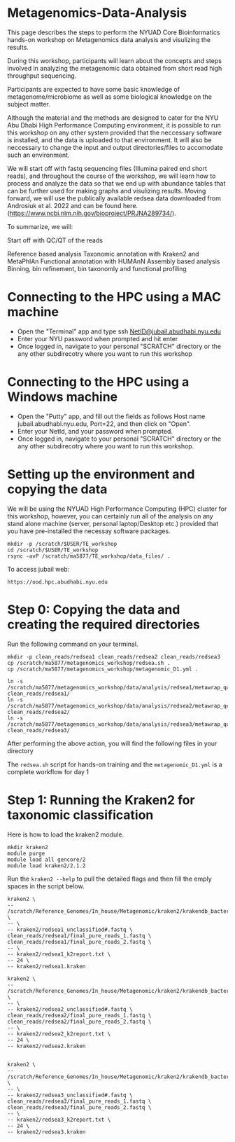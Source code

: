 # Metagenomics-Data-Analysis
This page describes the steps to perform the NYUAD Core Bioinformatics hands-on workshop on Metagenomics data analysis and visulizing the results.

During this workshop, participants will learn about the concepts and steps involved in analyzing the metagenomic data obtained from short read high throughput sequencing.

Participants are expected to have some basic knowledge of metagenome/microbiome as well as some biological knowledge on the subject matter.

Although the material and the methods are designed to cater for the NYU Abu Dhabi High Performance Computing environment, it is possible to run this workshop on any other system provided that the neccessary software is installed, and the data is uploaded to that environment. It will also be neccessary to change the input and output directories/files to accomodate such an environment.

We will start off with fastq sequencing files (Illumina paired end short reads), and throughout the course of the workshop, we will learn how to process and analyze the data so that we end up with abundance tables that can be further used for making graphs and visulizing results. Moving forward, we will use the publically available redsea data downloaded from Androsiuk et al. 2022 and can be found here. (https://www.ncbi.nlm.nih.gov/bioproject/PRJNA289734/).

To summarize, we will:

Start off with QC/QT of the reads 

Reference based analysis
Taxonomic annotation with Kraken2 and MetaPhlAn 
Functional annotation with HUMAnN 
Assembly based analysis
Binning, bin refinement, bin taxonomly and functional profiling 

# Connecting to the HPC using a MAC machine #
* Open the "Terminal" app and type ssh NetID@jubail.abudhabi.nyu.edu
* Enter your NYU password when prompted and hit enter
* Once logged in, navigate to your personal "SCRATCH" directory or the any other subdirecotry where you want to run this workshop

# Connecting to the HPC using a Windows machine #
* Open the "Putty" app, and fill out the fields as follows Host name jubail.abudhabi.nyu.edu, Port=22, and then click on "Open".
* Enter your NetId, and your password when prompted.
* Once logged in, navigate to your personal "SCRATCH" directory or the any other subdirecotry where you want to run this workshop.

# Setting up the environment and copying the data #
We will be using the NYUAD High Performance Computing (HPC) cluster for this workshop, however, you can certainly run all of the analysis on any stand alone machine (server, personal laptop/Desktop etc.) provided that you have pre-installed the necessay software packages.

```
mkdir -p /scratch/$USER/TE_workshop 
cd /scratch/$USER/TE_workshop
rsync -avP /scratch/ma5877/TE_workshop/data_files/ .
```

To access jubail web:

```
https://ood.hpc.abudhabi.nyu.edu
```
# Step 0: Copying the data and creating the required directories 
Run the following command on your terminal. 

```
mkdir -p clean_reads/redsea1 clean_reads/redsea2 clean_reads/redsea3 
cp /scratch/ma5877/metagenomics_workshop/redsea.sh .
cp /scratch/ma5877/metagenomics_workshop/metagenomic_D1.yml .

ln -s /scratch/ma5877/metagenomics_workshop/data/analysis/redsea1/metawrap_qc/final*fastq clean_reads/redsea1/
ln -s /scratch/ma5877/metagenomics_workshop/data/analysis/redsea2/metawrap_qc/final*fastq clean_reads/redsea2/
ln -s /scratch/ma5877/metagenomics_workshop/data/analysis/redsea3/metawrap_qc/final*fastq clean_reads/redsea3/

```

After performing the above action, you will find the following files in your directory

The `redsea.sh` script for hands-on training and 
the `metagenomic_D1.yml` is a complete workflow for day 1

# Step 1: Running the Kraken2 for taxonomic classification
Here is how to load the kraken2 module. 

```
mkdir kraken2
module purge
module load all gencore/2
module load kraken2/2.1.2
```

Run the `kraken2 --help` to pull the detailed flags and then fill the emply spaces in the script below.
 ```
kraken2 \
-- /scratch/Reference_Genomes/In_house/Metagenomic/kraken2/krakendb_bacteria/ \
-- \
-- kraken2/redsea1_unclassified#.fastq \
clean_reads/redsea1/final_pure_reads_1.fastq \
clean_reads/redsea1/final_pure_reads_2.fastq \
-- \
-- kraken2/redsea1_k2report.txt \
-- 24 \
-- kraken2/redsea1.kraken

kraken2 \
-- /scratch/Reference_Genomes/In_house/Metagenomic/kraken2/krakendb_bacteria/ \
-- \
-- kraken2/redsea2_unclassified#.fastq \
clean_reads/redsea2/final_pure_reads_1.fastq \
 clean_reads/redsea2/final_pure_reads_2.fastq \
-- \
-- kraken2/redsea2_k2report.txt \
-- 24 \
-- kraken2/redsea2.kraken


kraken2 \
-- /scratch/Reference_Genomes/In_house/Metagenomic/kraken2/krakendb_bacteria/ \
-- \
-- kraken2/redsea3_unclassified#.fastq \
clean_reads/redsea3/final_pure_reads_1.fastq \
clean_reads/redsea3/final_pure_reads_2.fastq \
-- \
-- kraken2/redsea3_k2report.txt \
-- 24 \
-- kraken2/redsea3.kraken
```

